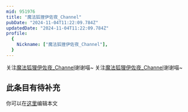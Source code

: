 ```yaml
---
mid: 951976
title: "魔法狐狸伊佐夜_Channel"
pubDate: "2024-11-04T11:22:09.784Z"
updatedDate: "2024-11-04T11:22:09.784Z"
profile:
  {
    Nickname: ["魔法狐狸伊佐夜_Channel"],
  }
---
```


关注[魔法狐狸伊佐夜_Channel](https://space.bilibili.com/951976)谢谢喵~ 关注[魔法狐狸伊佐夜_Channel](https://space.bilibili.com/951976)谢谢喵~

## 此条目有待补充
你可以在[这里](https://github.com/Yuhanawa/VTuber.ICU/edit/master/src/content/v/魔法狐狸伊佐夜_Channel/index.md)编辑本文
